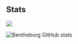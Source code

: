 ## Stats

![](https://komarev.com/ghpvc/?username=Bentheborg&color=blueviolet)

![Bentheborg GitHub stats](https://github-readme-stats.vercel.app/api?username=Bentheborg&show_icons=true&theme=react&count_private=true)
